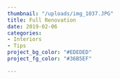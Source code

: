 ```yaml
---
thumbnail: "/uploads/img_1037.JPG"
title: Full Renovation
date: 2019-02-06
categories:
- Interiors
- Tips
project_bg_color: "#EDEDED"
project_fg_color: "#36B5EF"

---
```

